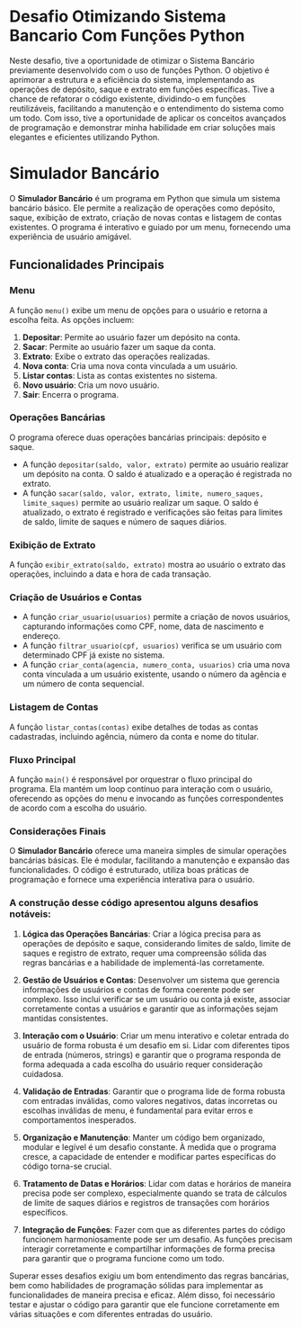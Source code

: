 # Desafio Otimizando Sistema Bancario Com Funções Python

Neste desafio, tive a oportunidade de otimizar o Sistema Bancário previamente desenvolvido com o uso de funções Python. O objetivo é aprimorar a estrutura e a eficiência do sistema, implementando as operações de depósito, saque e extrato em funções específicas. Tive a chance de refatorar o código existente, dividindo-o em funções reutilizáveis, facilitando a manutenção e o entendimento do sistema como um todo. Com isso, tive a oportunidade de aplicar os conceitos avançados de programação e demonstrar minha habilidade em criar soluções mais elegantes e eficientes utilizando Python.

# Simulador Bancário

O **Simulador Bancário** é um programa em Python que simula um sistema bancário básico. Ele permite a realização de operações como depósito, saque, exibição de extrato, criação de novas contas e listagem de contas existentes. O programa é interativo e guiado por um menu, fornecendo uma experiência de usuário amigável.

## Funcionalidades Principais

### Menu

A função `menu()` exibe um menu de opções para o usuário e retorna a escolha feita. As opções incluem:

1. **Depositar**: Permite ao usuário fazer um depósito na conta.
2. **Sacar**: Permite ao usuário fazer um saque da conta.
3. **Extrato**: Exibe o extrato das operações realizadas.
4. **Nova conta**: Cria uma nova conta vinculada a um usuário.
5. **Listar contas**: Lista as contas existentes no sistema.
6. **Novo usuário**: Cria um novo usuário.
0. **Sair**: Encerra o programa.

### Operações Bancárias

O programa oferece duas operações bancárias principais: depósito e saque.

- A função `depositar(saldo, valor, extrato)` permite ao usuário realizar um depósito na conta. O saldo é atualizado e a operação é registrada no extrato.
- A função `sacar(saldo, valor, extrato, limite, numero_saques, limite_saques)` permite ao usuário realizar um saque. O saldo é atualizado, o extrato é registrado e verificações são feitas para limites de saldo, limite de saques e número de saques diários.

### Exibição de Extrato

A função `exibir_extrato(saldo, extrato)` mostra ao usuário o extrato das operações, incluindo a data e hora de cada transação.

### Criação de Usuários e Contas

- A função `criar_usuario(usuarios)` permite a criação de novos usuários, capturando informações como CPF, nome, data de nascimento e endereço.
- A função `filtrar_usuario(cpf, usuarios)` verifica se um usuário com determinado CPF já existe no sistema.
- A função `criar_conta(agencia, numero_conta, usuarios)` cria uma nova conta vinculada a um usuário existente, usando o número da agência e um número de conta sequencial.

### Listagem de Contas

A função `listar_contas(contas)` exibe detalhes de todas as contas cadastradas, incluindo agência, número da conta e nome do titular.

### Fluxo Principal

A função `main()` é responsável por orquestrar o fluxo principal do programa. Ela mantém um loop contínuo para interação com o usuário, oferecendo as opções do menu e invocando as funções correspondentes de acordo com a escolha do usuário.

### Considerações Finais

O **Simulador Bancário** oferece uma maneira simples de simular operações bancárias básicas. Ele é modular, facilitando a manutenção e expansão das funcionalidades. O código é estruturado, utiliza boas práticas de programação e fornece uma experiência interativa para o usuário.

### A construção desse código apresentou alguns desafios notáveis:

1. **Lógica das Operações Bancárias**: Criar a lógica precisa para as operações de depósito e saque, considerando limites de saldo, limite de saques e registro de extrato, requer uma compreensão sólida das regras bancárias e a habilidade de implementá-las corretamente.

2. **Gestão de Usuários e Contas**: Desenvolver um sistema que gerencia informações de usuários e contas de forma coerente pode ser complexo. Isso inclui verificar se um usuário ou conta já existe, associar corretamente contas a usuários e garantir que as informações sejam mantidas consistentes.

3. **Interação com o Usuário**: Criar um menu interativo e coletar entrada do usuário de forma robusta é um desafio em si. Lidar com diferentes tipos de entrada (números, strings) e garantir que o programa responda de forma adequada a cada escolha do usuário requer consideração cuidadosa.

4. **Validação de Entradas**: Garantir que o programa lide de forma robusta com entradas inválidas, como valores negativos, datas incorretas ou escolhas inválidas de menu, é fundamental para evitar erros e comportamentos inesperados.

5. **Organização e Manutenção**: Manter um código bem organizado, modular e legível é um desafio constante. À medida que o programa cresce, a capacidade de entender e modificar partes específicas do código torna-se crucial.

6. **Tratamento de Datas e Horários**: Lidar com datas e horários de maneira precisa pode ser complexo, especialmente quando se trata de cálculos de limite de saques diários e registros de transações com horários específicos.

7. **Integração de Funções**: Fazer com que as diferentes partes do código funcionem harmoniosamente pode ser um desafio. As funções precisam interagir corretamente e compartilhar informações de forma precisa para garantir que o programa funcione como um todo.

Superar esses desafios exigiu um bom entendimento das regras bancárias, bem como habilidades de programação sólidas para implementar as funcionalidades de maneira precisa e eficaz. Além disso, foi necessário testar e ajustar o código para garantir que ele funcione corretamente em várias situações e com diferentes entradas do usuário.
